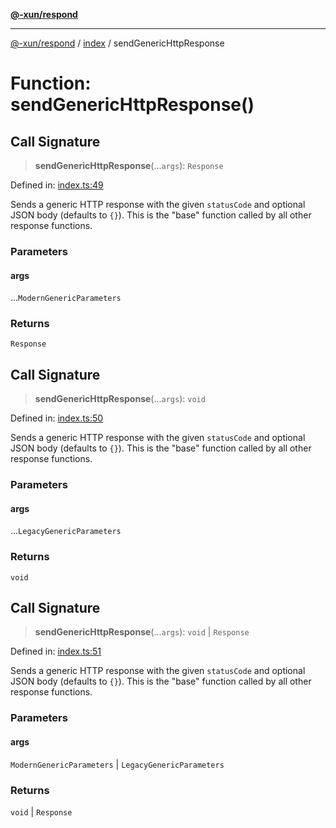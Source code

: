 [**@-xun/respond**](../../README.md)

***

[@-xun/respond](../../README.md) / [index](../README.md) / sendGenericHttpResponse

# Function: sendGenericHttpResponse()

## Call Signature

> **sendGenericHttpResponse**(...`args`): `Response`

Defined in: [index.ts:49](https://github.com/Xunnamius/api-utils/blob/7043346440f4234ebd4f9ce5c0c70a3a86a21c41/packages/respond/src/index.ts#L49)

Sends a generic HTTP response with the given `statusCode` and optional JSON
body (defaults to `{}`). This is the "base" function called by all other
response functions.

### Parameters

#### args

...`ModernGenericParameters`

### Returns

`Response`

## Call Signature

> **sendGenericHttpResponse**(...`args`): `void`

Defined in: [index.ts:50](https://github.com/Xunnamius/api-utils/blob/7043346440f4234ebd4f9ce5c0c70a3a86a21c41/packages/respond/src/index.ts#L50)

Sends a generic HTTP response with the given `statusCode` and optional JSON
body (defaults to `{}`). This is the "base" function called by all other
response functions.

### Parameters

#### args

...`LegacyGenericParameters`

### Returns

`void`

## Call Signature

> **sendGenericHttpResponse**(...`args`): `void` \| `Response`

Defined in: [index.ts:51](https://github.com/Xunnamius/api-utils/blob/7043346440f4234ebd4f9ce5c0c70a3a86a21c41/packages/respond/src/index.ts#L51)

Sends a generic HTTP response with the given `statusCode` and optional JSON
body (defaults to `{}`). This is the "base" function called by all other
response functions.

### Parameters

#### args

`ModernGenericParameters` | `LegacyGenericParameters`

### Returns

`void` \| `Response`
